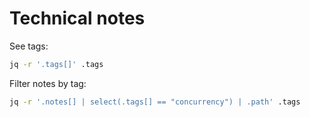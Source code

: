 # Technical notes

See tags:

```bash
jq -r '.tags[]' .tags
```

Filter notes by tag:

```bash
jq -r '.notes[] | select(.tags[] == "concurrency") | .path' .tags
```
